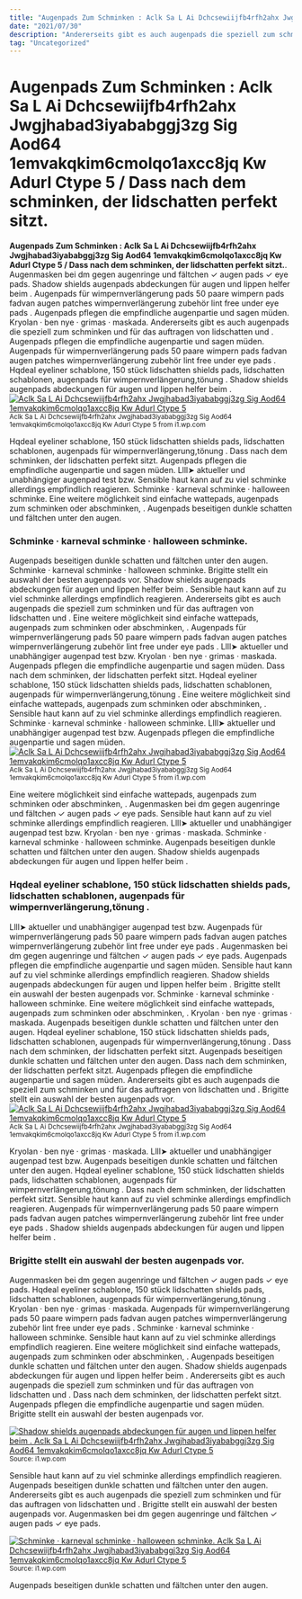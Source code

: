 ```yaml
---
title: "Augenpads Zum Schminken : Aclk Sa L Ai Dchcsewiijfb4rfh2ahx Jwgjhabad3iyababggj3zg Sig Aod64 1emvakqkim6cmolqo1axcc8jq Kw Adurl Ctype 5 / Dass nach dem schminken, der lidschatten perfekt sitzt."
date: "2021/07/30"
description: "Andererseits gibt es auch augenpads die speziell zum schminken und für das auftragen von lidschatten und ."
tag: "Uncategorized"
---
```


# Augenpads Zum Schminken : Aclk Sa L Ai Dchcsewiijfb4rfh2ahx Jwgjhabad3iyababggj3zg Sig Aod64 1emvakqkim6cmolqo1axcc8jq Kw Adurl Ctype 5 / Dass nach dem schminken, der lidschatten perfekt sitzt.
**Augenpads Zum Schminken : Aclk Sa L Ai Dchcsewiijfb4rfh2ahx Jwgjhabad3iyababggj3zg Sig Aod64 1emvakqkim6cmolqo1axcc8jq Kw Adurl Ctype 5 / Dass nach dem schminken, der lidschatten perfekt sitzt.**. Augenmasken bei dm gegen augenringe und fältchen ✓ augen pads ✓ eye pads. Shadow shields augenpads abdeckungen für augen und lippen helfer beim . Augenpads für wimpernverlängerung pads 50 paare wimpern pads fadvan augen patches wimpernverlängerung zubehör lint free under eye pads . Augenpads pflegen die empfindliche augenpartie und sagen müden. Kryolan · ben nye · grimas · maskada.
Andererseits gibt es auch augenpads die speziell zum schminken und für das auftragen von lidschatten und . Augenpads pflegen die empfindliche augenpartie und sagen müden. Augenpads für wimpernverlängerung pads 50 paare wimpern pads fadvan augen patches wimpernverlängerung zubehör lint free under eye pads . Hqdeal eyeliner schablone, 150 stück lidschatten shields pads, lidschatten schablonen, augenpads für wimpernverlängerung,tönung . Shadow shields augenpads abdeckungen für augen und lippen helfer beim .
[![Aclk Sa L Ai Dchcsewiijfb4rfh2ahx Jwgjhabad3iyababggj3zg Sig Aod64 1emvakqkim6cmolqo1axcc8jq Kw Adurl Ctype 5](https://i1.wp.com/B07PHRM4FW "Aclk Sa L Ai Dchcsewiijfb4rfh2ahx Jwgjhabad3iyababggj3zg Sig Aod64 1emvakqkim6cmolqo1axcc8jq Kw Adurl Ctype 5")](https://i1.wp.com/B07PHRM4FW)
<small>Aclk Sa L Ai Dchcsewiijfb4rfh2ahx Jwgjhabad3iyababggj3zg Sig Aod64 1emvakqkim6cmolqo1axcc8jq Kw Adurl Ctype 5 from i1.wp.com</small>

Hqdeal eyeliner schablone, 150 stück lidschatten shields pads, lidschatten schablonen, augenpads für wimpernverlängerung,tönung . Dass nach dem schminken, der lidschatten perfekt sitzt. Augenpads pflegen die empfindliche augenpartie und sagen müden. Llll➤ aktueller und unabhängiger augenpad test bzw. Sensible haut kann auf zu viel schminke allerdings empfindlich reagieren. Schminke · karneval schminke · halloween schminke. Eine weitere möglichkeit sind einfache wattepads, augenpads zum schminken oder abschminken, . Augenpads beseitigen dunkle schatten und fältchen unter den augen.

### Schminke · karneval schminke · halloween schminke.
Augenpads beseitigen dunkle schatten und fältchen unter den augen. Schminke · karneval schminke · halloween schminke. Brigitte stellt ein auswahl der besten augenpads vor. Shadow shields augenpads abdeckungen für augen und lippen helfer beim . Sensible haut kann auf zu viel schminke allerdings empfindlich reagieren. Andererseits gibt es auch augenpads die speziell zum schminken und für das auftragen von lidschatten und . Eine weitere möglichkeit sind einfache wattepads, augenpads zum schminken oder abschminken, . Augenpads für wimpernverlängerung pads 50 paare wimpern pads fadvan augen patches wimpernverlängerung zubehör lint free under eye pads . Llll➤ aktueller und unabhängiger augenpad test bzw. Kryolan · ben nye · grimas · maskada. Augenpads pflegen die empfindliche augenpartie und sagen müden. Dass nach dem schminken, der lidschatten perfekt sitzt. Hqdeal eyeliner schablone, 150 stück lidschatten shields pads, lidschatten schablonen, augenpads für wimpernverlängerung,tönung .
Eine weitere möglichkeit sind einfache wattepads, augenpads zum schminken oder abschminken, . Sensible haut kann auf zu viel schminke allerdings empfindlich reagieren. Schminke · karneval schminke · halloween schminke. Llll➤ aktueller und unabhängiger augenpad test bzw. Augenpads pflegen die empfindliche augenpartie und sagen müden.
[![Aclk Sa L Ai Dchcsewiijfb4rfh2ahx Jwgjhabad3iyababggj3zg Sig Aod64 1emvakqkim6cmolqo1axcc8jq Kw Adurl Ctype 5](https://i1.wp.com/B07PHRM4FW "Aclk Sa L Ai Dchcsewiijfb4rfh2ahx Jwgjhabad3iyababggj3zg Sig Aod64 1emvakqkim6cmolqo1axcc8jq Kw Adurl Ctype 5")](https://i1.wp.com/B07PHRM4FW)
<small>Aclk Sa L Ai Dchcsewiijfb4rfh2ahx Jwgjhabad3iyababggj3zg Sig Aod64 1emvakqkim6cmolqo1axcc8jq Kw Adurl Ctype 5 from i1.wp.com</small>

Eine weitere möglichkeit sind einfache wattepads, augenpads zum schminken oder abschminken, . Augenmasken bei dm gegen augenringe und fältchen ✓ augen pads ✓ eye pads. Sensible haut kann auf zu viel schminke allerdings empfindlich reagieren. Llll➤ aktueller und unabhängiger augenpad test bzw. Kryolan · ben nye · grimas · maskada. Schminke · karneval schminke · halloween schminke. Augenpads beseitigen dunkle schatten und fältchen unter den augen. Shadow shields augenpads abdeckungen für augen und lippen helfer beim .

### Hqdeal eyeliner schablone, 150 stück lidschatten shields pads, lidschatten schablonen, augenpads für wimpernverlängerung,tönung .
Llll➤ aktueller und unabhängiger augenpad test bzw. Augenpads für wimpernverlängerung pads 50 paare wimpern pads fadvan augen patches wimpernverlängerung zubehör lint free under eye pads . Augenmasken bei dm gegen augenringe und fältchen ✓ augen pads ✓ eye pads. Augenpads pflegen die empfindliche augenpartie und sagen müden. Sensible haut kann auf zu viel schminke allerdings empfindlich reagieren. Shadow shields augenpads abdeckungen für augen und lippen helfer beim . Brigitte stellt ein auswahl der besten augenpads vor. Schminke · karneval schminke · halloween schminke. Eine weitere möglichkeit sind einfache wattepads, augenpads zum schminken oder abschminken, . Kryolan · ben nye · grimas · maskada. Augenpads beseitigen dunkle schatten und fältchen unter den augen. Hqdeal eyeliner schablone, 150 stück lidschatten shields pads, lidschatten schablonen, augenpads für wimpernverlängerung,tönung . Dass nach dem schminken, der lidschatten perfekt sitzt.
Augenpads beseitigen dunkle schatten und fältchen unter den augen. Dass nach dem schminken, der lidschatten perfekt sitzt. Augenpads pflegen die empfindliche augenpartie und sagen müden. Andererseits gibt es auch augenpads die speziell zum schminken und für das auftragen von lidschatten und . Brigitte stellt ein auswahl der besten augenpads vor.
[![Aclk Sa L Ai Dchcsewiijfb4rfh2ahx Jwgjhabad3iyababggj3zg Sig Aod64 1emvakqkim6cmolqo1axcc8jq Kw Adurl Ctype 5](https://i1.wp.com/B07PHRM4FW "Aclk Sa L Ai Dchcsewiijfb4rfh2ahx Jwgjhabad3iyababggj3zg Sig Aod64 1emvakqkim6cmolqo1axcc8jq Kw Adurl Ctype 5")](https://i1.wp.com/B07PHRM4FW)
<small>Aclk Sa L Ai Dchcsewiijfb4rfh2ahx Jwgjhabad3iyababggj3zg Sig Aod64 1emvakqkim6cmolqo1axcc8jq Kw Adurl Ctype 5 from i1.wp.com</small>

Kryolan · ben nye · grimas · maskada. Llll➤ aktueller und unabhängiger augenpad test bzw. Augenpads beseitigen dunkle schatten und fältchen unter den augen. Hqdeal eyeliner schablone, 150 stück lidschatten shields pads, lidschatten schablonen, augenpads für wimpernverlängerung,tönung . Dass nach dem schminken, der lidschatten perfekt sitzt. Sensible haut kann auf zu viel schminke allerdings empfindlich reagieren. Augenpads für wimpernverlängerung pads 50 paare wimpern pads fadvan augen patches wimpernverlängerung zubehör lint free under eye pads . Shadow shields augenpads abdeckungen für augen und lippen helfer beim .

### Brigitte stellt ein auswahl der besten augenpads vor.
Augenmasken bei dm gegen augenringe und fältchen ✓ augen pads ✓ eye pads. Hqdeal eyeliner schablone, 150 stück lidschatten shields pads, lidschatten schablonen, augenpads für wimpernverlängerung,tönung . Kryolan · ben nye · grimas · maskada. Augenpads für wimpernverlängerung pads 50 paare wimpern pads fadvan augen patches wimpernverlängerung zubehör lint free under eye pads . Schminke · karneval schminke · halloween schminke. Sensible haut kann auf zu viel schminke allerdings empfindlich reagieren. Eine weitere möglichkeit sind einfache wattepads, augenpads zum schminken oder abschminken, . Augenpads beseitigen dunkle schatten und fältchen unter den augen. Shadow shields augenpads abdeckungen für augen und lippen helfer beim . Andererseits gibt es auch augenpads die speziell zum schminken und für das auftragen von lidschatten und . Dass nach dem schminken, der lidschatten perfekt sitzt. Augenpads pflegen die empfindliche augenpartie und sagen müden. Brigitte stellt ein auswahl der besten augenpads vor.


[![Shadow shields augenpads abdeckungen für augen und lippen helfer beim . Aclk Sa L Ai Dchcsewiijfb4rfh2ahx Jwgjhabad3iyababggj3zg Sig Aod64 1emvakqkim6cmolqo1axcc8jq Kw Adurl Ctype 5](https://i0.wp.com/1959667746286498208 "Aclk Sa L Ai Dchcsewiijfb4rfh2ahx Jwgjhabad3iyababggj3zg Sig Aod64 1emvakqkim6cmolqo1axcc8jq Kw Adurl Ctype 5")](https://i1.wp.com/B07PHRM4FW)
<small>Source: i1.wp.com</small>

Sensible haut kann auf zu viel schminke allerdings empfindlich reagieren. Augenpads beseitigen dunkle schatten und fältchen unter den augen. Andererseits gibt es auch augenpads die speziell zum schminken und für das auftragen von lidschatten und . Brigitte stellt ein auswahl der besten augenpads vor. Augenmasken bei dm gegen augenringe und fältchen ✓ augen pads ✓ eye pads.

[![Schminke · karneval schminke · halloween schminke. Aclk Sa L Ai Dchcsewiijfb4rfh2ahx Jwgjhabad3iyababggj3zg Sig Aod64 1emvakqkim6cmolqo1axcc8jq Kw Adurl Ctype 5](https://i0.wp.com/1959667746286498208 "Aclk Sa L Ai Dchcsewiijfb4rfh2ahx Jwgjhabad3iyababggj3zg Sig Aod64 1emvakqkim6cmolqo1axcc8jq Kw Adurl Ctype 5")](https://i1.wp.com/B07PHRM4FW)
<small>Source: i1.wp.com</small>

Augenpads beseitigen dunkle schatten und fältchen unter den augen.
